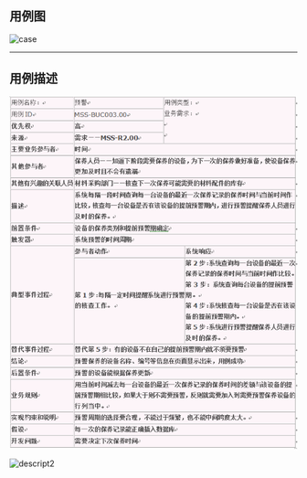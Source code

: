 ## 用例图

![case](https://github.com/1784196067/useCase/blob/master/images/%EF%BC%91.png)

***

## 用例描述

![descript1](images/2.PNG)


![descript2](images/3.PNG)
